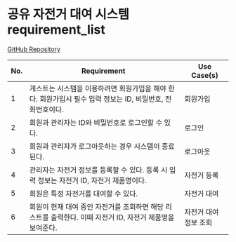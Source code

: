 # 공유 자전거 대여 시스템 requirement_list

[GitHub Repository](https://github.com/padoz3/25-1-SE-HW2)

| No. | Requirement                                                                 | Use Case(s)            |
| --- | --------------------------------------------------------------------------- | ---------------------- |
| 1   | 게스트는 시스템을 이용하려면 회원가입을 해야 한다. 회원가입시 필수 입력 정보는 ID, 비밀번호, 전화번호이다. | 회원가입               |
| 2   | 회원과 관리자는 ID와 비밀번호로 로그인할 수 있다.                             | 로그인                  |
| 3   | 회원과 관리자가 로그아웃하는 경우 시스템이 종료된다.                         | 로그아웃                |
| 4   | 관리자는 자전거 정보를 등록할 수 있다. 등록 시 입력 정보는 자전거 ID, 자전거 제품명이다. | 자전거 등록             |
| 5   | 회원은 특정 자전거를 대여할 수 있다.                                         | 자전거 대여             |
| 6   | 회원이 현재 대여 중인 자전거를 조회하면 해당 리스트를 출력한다. 이때 자전거 ID, 자전거 제품명을 보여준다. | 자전거 대여 정보 조회 |
